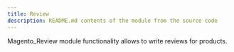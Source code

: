 ```yaml
---
title: Review
description: README.md contents of the module from the source code
---
```


Magento_Review module functionality allows to write reviews for products.
